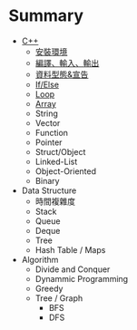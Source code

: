 # Summary

* [C++](cpp_sec/cpp.md)
  * [安裝環境](cpp_sec/install.md)
  * [編譯、輸入、輸出](cpp_sec/compile_io.md)
  * [資料型態&宣告](cpp_sec/Variable.md)
  * [If/Else](cpp_sec/if_else.md)
  * [Loop](cpp_sec/loop.md)
  * [Array](cpp_sec/array.md)
  * String
  * Vector
  * Function
  * Pointer
  * Struct/Object
  * Linked-List
  * Object-Oriented
  * Binary
* Data Structure
  * 時間複雜度
  * Stack
  * Queue
  * Deque
  * Tree
  * Hash Table / Maps
* Algorithm
  * Divide and Conquer
  * Dynammic Programming
  * Greedy
  * Tree / Graph
    * BFS
    * DFS

